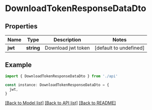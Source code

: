 # DownloadTokenResponseDataDto

## Properties

| Name    | Type       | Description        | Notes                  |
| ------- | ---------- | ------------------ | ---------------------- |
| **jwt** | **string** | Download jwt token | [default to undefined] |

## Example

```typescript
import { DownloadTokenResponseDataDto } from './api'

const instance: DownloadTokenResponseDataDto = {
  jwt,
}
```

[[Back to Model list]](../README.md#documentation-for-models) [[Back to API list]](../README.md#documentation-for-api-endpoints) [[Back to README]](../README.md)
